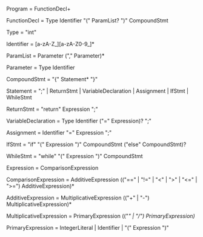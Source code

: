 Program                  = FunctionDecl+

FunctionDecl             = Type Identifier "(" ParamList? ")" CompoundStmt

Type                     = "int"

Identifier               = [a-zA-Z_][a-zA-Z0-9_]*

ParamList                = Parameter ("," Parameter)*

Parameter                = Type Identifier

CompoundStmt             = "{" Statement* "}"

Statement                = ";" | ReturnStmt | VariableDeclaration | Assignment | IfStmt | WhileStmt

ReturnStmt               = "return" Expression ";"

VariableDeclaration      = Type Identifier ("=" Expression)? ";"

Assignment               = Identifier "=" Expression ";"

IfStmt                  = "if" "(" Expression ")" CompoundStmt ("else" CompoundStmt)?

WhileStmt                = "while" "(" Expression ")" CompoundStmt

Expression               = ComparisonExpression

ComparisonExpression     = AdditiveExpression (("==" | "!=" | "<" | ">" | "<=" | ">=") AdditiveExpression)*

AdditiveExpression       = MultiplicativeExpression (("+" | "-") MultiplicativeExpression)*

MultiplicativeExpression = PrimaryExpression (("*" | "/") PrimaryExpression)*

PrimaryExpression        = IntegerLiteral | Identifier | "(" Expression ")"
